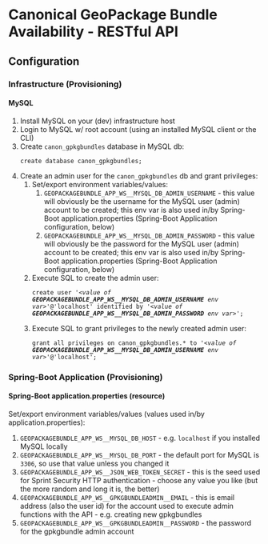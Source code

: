 # Canonical GeoPackage Bundle Availability - RESTful API

## Configuration

### Infrastructure (Provisioning)

#### MySQL
1. Install MySQL on your (dev) infrastructure host
2. Login to MySQL w/ root account (using an installed MySQL client or the CLI)
3. Create `canon_gpkgbundles` database in MySQL db:
    <pre><code>create database canon_gpkgbundles;</code></pre>
4. Create an admin user for the `canon_gpkgbundles` db and grant privileges:
    1. Set/export environment variables/values:
        1. `GEOPACKAGEBUNDLE_APP_WS__MYSQL_DB_ADMIN_USERNAME` - this value will obviously be the username for the MySQL user (admin) account to be created; this env var is also used in/by Spring-Boot application.properties (Spring-Boot Application configuration, below)
        2. `GEOPACKAGEBUNDLE_APP_WS__MYSQL_DB_ADMIN_PASSWORD` - this value will obviously be the password for the MySQL user (admin) account to be created; this env var is also used in/by Spring-Boot application.properties (Spring-Boot Application configuration, below)
    2. Execute SQL to create the admin user:
        <pre><code>create user '&lt;<em>value of <b>GEOPACKAGEBUNDLE_APP_WS__MYSQL_DB_ADMIN_USERNAME</b> env var</em>&gt;'@'localhost' identified by '&lt;<em>value of <b>GEOPACKAGEBUNDLE_APP_WS__MYSQL_DB_ADMIN_PASSWORD</b> env var</em>&gt;';</code></pre>
    3. Execute SQL to grant privileges to the newly created admin user:
        <pre><code>grant all privileges on canon_gpkgbundles.* to '&lt;<em>value of <b>GEOPACKAGEBUNDLE_APP_WS__MYSQL_DB_ADMIN_USERNAME</b> env var</em>&gt;'@'localhost';</code></pre>

### Spring-Boot Application (Provisioning)

#### Spring-Boot application.properties (resource)
Set/export environment variables/values (values used in/by application.properties):
1. `GEOPACKAGEBUNDLE_APP_WS__MYSQL_DB_HOST` - e.g. `localhost` if you installed MySQL locally
2. `GEOPACKAGEBUNDLE_APP_WS__MYSQL_DB_PORT` - the default port for MySQL is `3306`, so use that value unless you changed it
3. `GEOPACKAGEBUNDLE_APP_WS__JSON_WEB_TOKEN_SECRET` - this is the seed used for Sprint Security HTTP authentication - choose any value you like (but the more random and long it is, the better)
4. `GEOPACKAGEBUNDLE_APP_WS__GPKGBUNDLEADMIN__EMAIL` - this is email address (also the user id) for the account used to execute admin functions with the API - e.g. creating new gpkgbundles
5. `GEOPACKAGEBUNDLE_APP_WS__GPKGBUNDLEADMIN__PASSWORD` - the password for the gpkgbundle admin account
